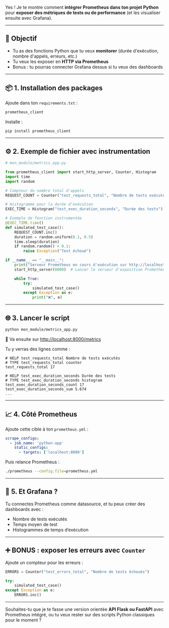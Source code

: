 Yes ! Je te montre comment **intégrer Prometheus dans ton projet Python** pour **exposer des métriques de tests ou de performance** (et les visualiser ensuite avec Grafana).

---

## 🧪 Objectif
- Tu as des fonctions Python que tu veux **monitorer** (durée d'exécution, nombre d'appels, erreurs, etc.)
- Tu veux les exposer en **HTTP via Prometheus**
- Bonus : tu pourras connecter Grafana dessus si tu veux des dashboards

---

## 📦 1. Installation des packages

Ajoute dans ton `requirements.txt` :

```txt
prometheus_client
```

Installe :
```bash
pip install prometheus_client
```

---

## ⚙️ 2. Exemple de fichier avec instrumentation

```python
# mon_module/metrics_app.py

from prometheus_client import start_http_server, Counter, Histogram
import time
import random

# Compteur du nombre total d'appels
REQUEST_COUNT = Counter("test_requests_total", "Nombre de tests exécutés")

# Histogramme pour la durée d’exécution
EXEC_TIME = Histogram("test_exec_duration_seconds", "Durée des tests")

# Exemple de fonction instrumentée
@EXEC_TIME.time()
def simulated_test_case():
    REQUEST_COUNT.inc()
    duration = random.uniform(0.1, 0.5)
    time.sleep(duration)
    if random.random() < 0.1:
        raise Exception("Test échoué")

if __name__ == "__main__":
    print("Serveur Prometheus en cours d'exécution sur http://localhost:8000/metrics")
    start_http_server(8000)  # Lancer le serveur d'exposition Prometheus

    while True:
        try:
            simulated_test_case()
        except Exception as e:
            print("❌", e)
```

---

## 🌐 3. Lancer le script

```bash
python mon_module/metrics_app.py
```

🔗 Va ensuite sur [http://localhost:8000/metrics](http://localhost:8000/metrics)

Tu y verras des lignes comme :
```
# HELP test_requests_total Nombre de tests exécutés
# TYPE test_requests_total counter
test_requests_total 17

# HELP test_exec_duration_seconds Durée des tests
# TYPE test_exec_duration_seconds histogram
test_exec_duration_seconds_count 17
test_exec_duration_seconds_sum 5.674
...
```

---

## 📈 4. Côté Prometheus

Ajoute cette cible à ton `prometheus.yml` :

```yaml
scrape_configs:
  - job_name: 'python-app'
    static_configs:
      - targets: ['localhost:8000']
```

Puis relance Prometheus :
```bash
./prometheus --config.file=prometheus.yml
```

---

## 🎨 5. Et Grafana ?

Tu connectes Prometheus comme datasource, et tu peux créer des dashboards avec :
- Nombre de tests exécutés
- Temps moyen de test
- Histogrammes de temps d’exécution

---

## ➕ BONUS : exposer les erreurs avec `Counter`

Ajoute un compteur pour les erreurs :

```python
ERRORS = Counter("test_errors_total", "Nombre de tests échoués")

try:
    simulated_test_case()
except Exception as e:
    ERRORS.inc()
```

---

Souhaites-tu que je te fasse une version orientée **API Flask ou FastAPI** avec Prometheus intégré, ou tu veux rester sur des scripts Python classiques pour le moment ?